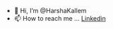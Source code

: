 - 👋 Hi, I’m @HarshaKallem
- 📫 How to reach me ... [Linkedin](https://www.linkedin.com/in/harsha-kallem-3173871b9/)

<!---
HarshaKallem/HarshaKallem is a ✨ special ✨ repository because its `README.md` (this file) appears on your GitHub profile.
You can click the Preview link to take a look at your changes.
--->
